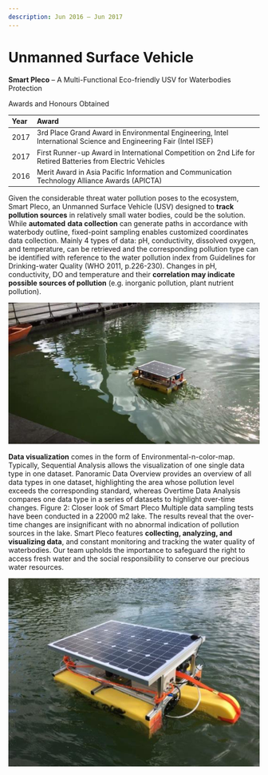 ```yaml
---
description: Jun 2016 – Jun 2017
---
```


# Unmanned Surface Vehicle

**Smart Pleco** – A Multi-Functional Eco-friendly USV for Waterbodies Protection

Awards and Honours Obtained

| Year | Award |
| :--- | :--- |
| 2017 | 3rd Place Grand Award in Environmental Engineering, Intel International Science and Engineering Fair \(Intel ISEF\) |
| 2017 | First Runner-up Award in International Competition on 2nd Life for Retired Batteries from Electric Vehicles |
| 2016 | Merit Award in Asia Pacific Information and Communication Technology Alliance Awards \(APICTA\) |

Given the considerable threat water pollution poses to the ecosystem, Smart Pleco, an Unmanned Surface Vehicle \(USV\) designed to **track pollution sources** in relatively small water bodies, could be the solution. While **automated** **data collection** can generate paths in accordance with waterbody outline, fixed-point sampling enables customized coordinates data collection. Mainly 4 types of data: pH, conductivity, dissolved oxygen, and temperature, can be retrieved and the corresponding pollution type can be identified with reference to the water pollution index from Guidelines for Drinking-water Quality \(WHO 2011, p.226-230\). Changes in pH, conductivity, DO and temperature and their **correlation may indicate possible sources of pollution** \(e.g. inorganic pollution, plant nutrient pollution\).

![Figure 1: Smart Pleco cruising on Sai Wan Lake, Macau](../.gitbook/assets/image.png)

**Data visualization** comes in the form of Environmental-n-color-map. Typically, Sequential Analysis allows the visualization of one single data type in one dataset. Panoramic Data Overview provides an overview of all data types in one dataset, highlighting the area whose pollution level exceeds the corresponding standard, whereas Overtime Data Analysis compares one data type in a series of datasets to highlight over-time changes. Figure 2: Closer look of Smart Pleco Multiple data sampling tests have been conducted in a 22000 m2 lake. The results reveal that the over-time changes are insignificant with no abnormal indication of pollution sources in the lake. Smart Pleco features **collecting, analyzing, and visualizing data**, and constant monitoring and tracking the water quality of waterbodies. Our team upholds the importance to safeguard the right to access fresh water and the social responsibility to conserve our precious water resources.

![Figure 2: A closer look of Smart Pleco](../.gitbook/assets/image%20%281%29.png)



